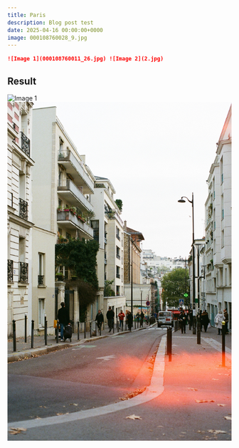 ```yaml
---
title: Paris
description: Blog post test
date: 2025-04-16 00:00:00+0000
image: 000108760028_9.jpg
---
```


```markdown
![Image 1](000108760011_26.jpg) ![Image 2](2.jpg)
```

## Result

![Image 1](000108760004_33.jpg) ![Image 2](000108760030_7.jpg)